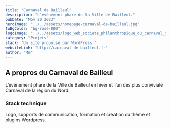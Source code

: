 ```yaml
---
title: "Carnaval de Bailleul"
description: "L’événement phare de la Ville de Bailleul."
pubDate: "Nov 20 2023"
heroImage: "../../assets/homepage-carnaval-de-bailleul.jpg"
twBgColor: "bg-rose-800"
logoImage: "../../assets/logo_web_societe_philanthropique_du_carnaval_de_bailleul.png"
category: "Projets"
stack: "Un site propulsé par WordPress."
websiteLink: "http://carnaval-de-bailleul.fr"
author: "Me"
---
```


## A propros du Carnaval de Bailleul

L’événement phare de la Ville de Bailleul en hiver et l’un des plus conviviale Carnaval de la région du Nord.

### Stack technique

Logo, supports de communication, formation et création du thème et plugins Wordpress.
